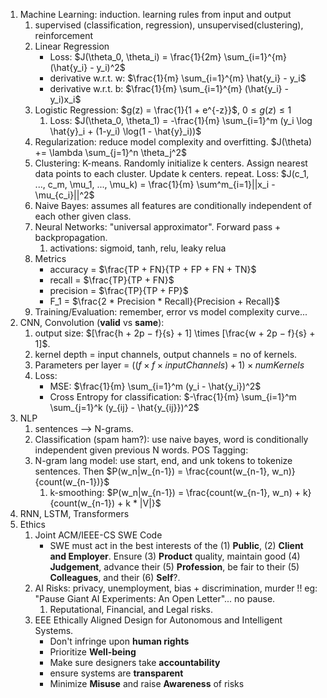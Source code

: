 1. Machine Learning: induction. learning rules from input and output
	1. supervised (classification, regression), unsupervised(clustering), reinforcement
	2. Linear Regression
		- Loss: $J(\theta_0, \theta_i) = \frac{1}{2m} \sum_{i=1}^{m} (\hat{y_i} - y_i)^2$
		- derivative w.r.t. w: $\frac{1}{m} \sum_{i=1}^{m} \hat{y_i} - y_i$
		- derivative w.r.t. b: $\frac{1}{m} \sum_{i=1}^{m} (\hat{y_i} - y_i)x_i$
	3. Logistic Regression: $g(z) = \frac{1}{1 + e^{-z}}$, $0 \leq g(z) \leq 1$
		1. Loss: $J(\theta_0, \theta_1) = -\frac{1}{m} \sum_{i=1}^m (y_i \log \hat{y}_i + (1-y_i) \log(1 - \hat{y}_i))$ 
	4. Regularization: reduce model complexity and overfitting.  $J(\theta) += \lambda \sum_{j=1}^n \theta_j^2$
	5. Clustering: K-means. Randomly initialize k centers. Assign nearest data points to each cluster. Update k centers. repeat. Loss: $J(c_1, ..., c_m, \mu_1, ..., \mu_k) = \frac{1}{m} \sum^m_{i=1}||x_i - \mu_{c_i}||^2$
	6. Naive Bayes: assumes all features are conditionally independent of each other given class.
	7. Neural Networks: "universal approximator". Forward pass + backpropagation.
		1. activations: sigmoid, tanh, relu, leaky relua
	8. Metrics
		- accuracy = $\frac{TP + FN}{TP + FP + FN + TN}$
		- recall = $\frac{TP}{TP + FN}$
		- precision = $\frac{TP}{TP + FP}$
		- F_1 = $\frac{2 * Precision * Recall}{Precision + Recall}$
	9. Training/Evaluation: remember, error vs model complexity curve...
2. CNN, Convolution (**valid** vs **same**):
	1. output size: $[\frac{h + 2p − f}{s} + 1] \times [\frac{w + 2p − f}{s} + 1]$. 
	2. kernel depth = input channels, output channels = no of kernels.
	3. Parameters per layer = $((f \times f \times inputChannels) + 1) \times numKernels$
	4. Loss: 
		- MSE: $\frac{1}{m} \sum_{i=1}^m (y_i - \hat{y_i})^2$
		- Cross Entropy for classification: $-\frac{1}{m} \sum_{i=1}^m \sum_{j=1}^k (y_{ij} - \hat{y_{ij}})^2$
3. NLP
	1. sentences --> N-grams. 
	2. Classification (spam ham?): use naive bayes, word is conditionally independent given previous N words. POS Tagging: 
	3. N-gram lang model: use start, end, and unk tokens to tokenize sentences. Then $P(w_n|w_{n-1}) = \frac{count(w_{n-1}, w_n)}{count(w_{n-1})}$
		1. k-smoothing: $P(w_n|w_{n-1}) = \frac{count(w_{n-1}, w_n) + k}{count(w_{n-1}) + k * |V|}$
4. RNN, LSTM, Transformers
5. Ethics
	1. Joint ACM/IEEE-CS SWE Code
		- SWE must act in the best interests of the (1) **Public**, (2) **Client and Employer**. Ensure (3) **Product** quality, maintain good (4) **Judgement**, advance their (5) **Profession**, be fair to their (5) **Colleagues**, and their (6) **Self**?.
	2. AI Risks: privacy, unemployment, bias + discrimination, murder !! eg: "Pause Giant AI Experiments: An Open Letter"... no pause.
		1. Reputational, Financial, and Legal risks.
	3. EEE Ethically Aligned Design for Autonomous and Intelligent Systems.
		- Don't infringe upon **human rights**
		- Prioritize **Well-being**
		- Make sure designers take **accountability**
		- ensure systems are **transparent**
		- Minimize **Misuse** and raise **Awareness** of risks